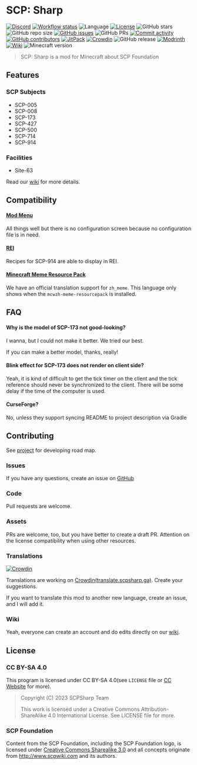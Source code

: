 # SCP: Sharp

[![Discord](https://img.shields.io/discord/895905824239669258?logo=discord&style=flat-square)](https://discord.gg/EerxhNx3fR) [![Workflow status](https://img.shields.io/github/actions/workflow/status/SCPSharp/scp-sharp/build.yml?style=flat-square&logo=github-actions)](https://github.com/SCPSharp/scp-sharp/actions) ![Language](https://img.shields.io/badge/language-kotlin-7f52ff?style=flat-square&logo=kotlin) [![License](https://img.shields.io/badge/license-CC--BY--SA--3.0-informational?style=flat-square)](https://github.com/SCPSharp/scp-sharp/blob/main/LICENSE) ![GitHub stars](https://img.shields.io/github/stars/SCPSharp/scp-sharp?logo=github&style=flat-square) ![GitHub repo size](https://img.shields.io/github/repo-size/SCPSharp/scp-sharp?style=flat-square) [![GitHub issues](https://img.shields.io/github/issues/SCPSharp/scp-sharp?style=flat-square)](https://github.com/SCPSharp/scp-sharp/issues) ![GitHub PRs](https://img.shields.io/github/issues-pr/SCPSharp/scp-sharp?style=flat-square) [![Commit activity](https://img.shields.io/github/commit-activity/m/SCPSharp/scp-sharp?style=flat-square)](https://github.com/SCPSharp/scp-sharp/commits/main) [![GitHub contributors](https://img.shields.io/github/contributors/SCPSharp/scp-sharp?style=flat-square)](https://github.com/SCPSharp/scp-sharp/graphs/contributors) [![JitPack](https://img.shields.io/jitpack/v/github/SCPSharp/scp-sharp?style=flat-square)](https://jitpack.io/#SCPSharp/scp-sharp) [![Crowdin](https://img.shields.io/badge/translate-crowdin-brightgreen?style=flat-square&logo=crowdin)](https://translate.scpsharp.ga/) ![GitHub release](https://img.shields.io/github/v/release/SCPSharp/scp-sharp?display_name=tag&include_prereleases&logo=github&style=flat-square) [![Modrinth](https://img.shields.io/badge/modrinth-download-green?style=flat-square)](https://modrinth.com/mod/scp-sharp) [![Wiki](https://img.shields.io/badge/wiki-Miraheze-brightgreen?style=flat-square)](https://wiki.scpsharp.ga/wiki/Main_Page) ![Minecraft version](https://img.shields.io/badge/minecraft-1.19.3-brightgreen?style=flat-square&logo=mojang-studios)

> SCP: Sharp is a mod for Minecraft about SCP Foundation

## Features

### SCP Subjects

- SCP-005
- SCP-008
- SCP-173
- SCP-427
- SCP-500
- SCP-714
- SCP-914

### Facilities

- Site-63

Read our [wiki](https://wiki.scpsharp.ga/wiki/Main_Page) for more details.

## Compatibility

#### [Mod Menu](https://github.com/TerraformersMC/ModMenu)

All things well but there is no configuration screen because no configuration file is in need.

#### [REI](https://github.com/shedaniel/RoughlyEnoughItems)

Recipes for SCP-914 are able to display in REI.

#### [Minecraft Meme Resource Pack](https://github.com/Teahouse-Studios/mcwzh-meme-resourcepack)

We have an official translation support for `zh_meme`. This language only shows when the `mcwzh-meme-resourcepack` is installed.

## FAQ

#### Why is the model of SCP-173 not good-looking?

I wanna, but I could not make it better. We tried our best.

If you can make a better model, thanks, really!

#### Blink effect for SCP-173 does not render on client side?

Yeah, it is kind of difficult to get the tick timer on the client and the tick reference should never be synchronized to the client. There will be some delay if the time of the computer is used.

#### CurseForge?

No, unless they support syncing README to project description via Gradle

## Contributing

See [project](https://github.com/orgs/SCPSharp/projects/1) for developing road map.

### Issues

If you have any questions, create an issue on [GitHub](https://github.com/SCPSharp/scp-sharp/issues/new/choose)

### Code

Pull requests are welcome.

### Assets

PRs are welcome, too, but you have better to create a draft PR. Attention on the license compatibility when using other resources.

### Translations

[![Crowdin](https://badges.crowdin.net/scp-sharp/localized.svg)](https://crowdin.com/project/scp-sharp)

Translations are working on [Crowdin(translate.scpsharp.ga)](https://translate.scpsharp.ga/). Create your suggestions.

If you want to translate this mod to another new language, create an issue, and I will add it.

### Wiki

Yeah, everyone can create an account and do edits directly on our [wiki](https://wiki.scpsharp.ga/wiki/Main_Page/en).

## License

### CC BY-SA 4.0

This program is licensed under CC BY-SA 4.0(see `LICENSE` file or [CC Website](https://creativecommons.org/licenses/by-sa/4.0/) for more).

> Copyright (C) 2023  SCPSharp Team
> 
> This work is licensed under a Creative Commons Attribution-ShareAlike 4.0 International License. See LICENSE file for more.

### SCP Foundation

Content from the SCP Foundation, including the SCP Foundation logo, is licensed under [Creative Commons Sharealike 3.0](https://creativecommons.org/licenses/by-sa/3.0/) and all concepts originate from http://www.scpwiki.com and its authors.

